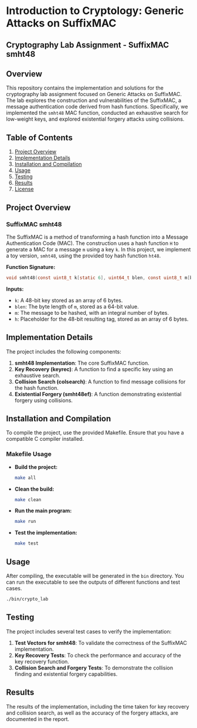 

# Introduction to Cryptology: Generic Attacks on SuffixMAC

## Cryptography Lab Assignment - SuffixMAC smht48

## Overview

This repository contains the implementation and solutions for the cryptography lab assignment focused on Generic Attacks on SuffixMAC. The lab explores the construction and vulnerabilities of the SuffixMAC, a message authentication code derived from hash functions. Specifically, we implemented the `smht48` MAC function, conducted an exhaustive search for low-weight keys, and explored existential forgery attacks using collisions.

## Table of Contents

1. [Project Overview](#project-overview)
2. [Implementation Details](#implementation-details)
3. [Installation and Compilation](#installation-and-compilation)
4. [Usage](#usage)
5. [Testing](#testing)
6. [Results](#results)
7. [License](#license)

## Project Overview

### SuffixMAC smht48

The SuffixMAC is a method of transforming a hash function into a Message Authentication Code (MAC). The construction uses a hash function `H` to generate a MAC for a message `m` using a key `k`. In this project, we implement a toy version, `smht48`, using the provided toy hash function `ht48`.

**Function Signature:**

```c
void smht48(const uint8_t k[static 6], uint64_t blen, const uint8_t m[blen], uint8_t h[static 6]);
```

**Inputs:**
- `k`: A 48-bit key stored as an array of 6 bytes.
- `blen`: The byte length of `m`, stored as a 64-bit value.
- `m`: The message to be hashed, with an integral number of bytes.
- `h`: Placeholder for the 48-bit resulting tag, stored as an array of 6 bytes.

## Implementation Details

The project includes the following components:
1. **smht48 Implementation**: The core SuffixMAC function.
2. **Key Recovery (keyrec)**: A function to find a specific key using an exhaustive search.
3. **Collision Search (colsearch)**: A function to find message collisions for the hash function.
4. **Existential Forgery (smht48ef)**: A function demonstrating existential forgery using collisions.

## Installation and Compilation

To compile the project, use the provided Makefile. Ensure that you have a compatible C compiler installed.

### Makefile Usage

- **Build the project:**
  ```sh
  make all
  ```

- **Clean the build:**
  ```sh
  make clean
  ```

- **Run the main program:**
  ```sh
  make run
  ```

- **Test the implementation:**
  ```sh
  make test
  ```

## Usage

After compiling, the executable will be generated in the `bin` directory. You can run the executable to see the outputs of different functions and test cases.

```sh
./bin/crypto_lab
```

## Testing

The project includes several test cases to verify the implementation:
1. **Test Vectors for smht48**: To validate the correctness of the SuffixMAC implementation.
2. **Key Recovery Tests**: To check the performance and accuracy of the key recovery function.
3. **Collision Search and Forgery Tests**: To demonstrate the collision finding and existential forgery capabilities.

## Results

The results of the implementation, including the time taken for key recovery and collision search, as well as the accuracy of the forgery attacks, are documented in the report.



